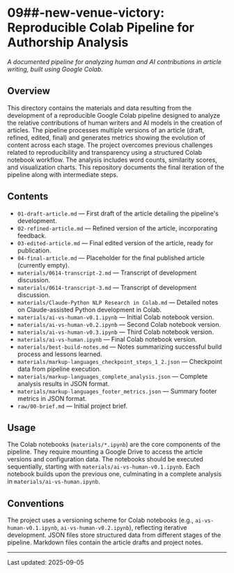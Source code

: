 # 09##-new-venue-victory: Reproducible Colab Pipeline for Authorship Analysis

*A documented pipeline for analyzing human and AI contributions in article writing, built using Google Colab.*

## Overview

This directory contains the materials and data resulting from the development of a reproducible Google Colab pipeline designed to analyze the relative contributions of human writers and AI models in the creation of articles.  The pipeline processes multiple versions of an article (draft, refined, edited, final) and generates metrics showing the evolution of content across each stage.  The project overcomes previous challenges related to reproducibility and transparency using a structured Colab notebook workflow. The analysis includes word counts, similarity scores, and visualization charts. This repository documents the final iteration of the pipeline along with intermediate steps.

## Contents

* `01-draft-article.md` — First draft of the article detailing the pipeline's development.
* `02-refined-article.md` — Refined version of the article, incorporating feedback.
* `03-edited-article.md` — Final edited version of the article, ready for publication.
* `04-final-article.md` — Placeholder for the final published article (currently empty).
* `materials/0614-transcript-2.md` — Transcript of development discussion.
* `materials/0614-transcript-3.md` — Transcript of development discussion.
* `materials/Claude-Python NLP Research in Colab.md` — Detailed notes on Claude-assisted Python development in Colab.
* `materials/ai-vs-human-v0.1.ipynb` — Initial Colab notebook version.
* `materials/ai-vs-human-v0.2.ipynb` — Second Colab notebook version.
* `materials/ai-vs-human-v0.3.ipynb` — Third Colab notebook version.
* `materials/ai-vs-human.ipynb` — Final Colab notebook version.
* `materials/best-build-notes.md` — Notes summarizing successful build process and lessons learned.
* `materials/markup-languages_checkpoint_steps_1_2.json` — Checkpoint data from pipeline execution.
* `materials/markup-languages_complete_analysis.json` — Complete analysis results in JSON format.
* `materials/markup-languages_footer_metrics.json` — Summary footer metrics in JSON format.
* `raw/00-brief.md` — Initial project brief.


## Usage

The Colab notebooks (`materials/*.ipynb`) are the core components of the pipeline.  They require mounting a Google Drive to access the article versions and configuration data.  The notebooks should be executed sequentially, starting with `materials/ai-vs-human-v0.1.ipynb`.  Each notebook builds upon the previous one, culminating in a complete analysis in `materials/ai-vs-human.ipynb`.

## Conventions

The project uses a versioning scheme for Colab notebooks (e.g., `ai-vs-human-v0.1.ipynb`, `ai-vs-human-v0.2.ipynb`), reflecting iterative development. JSON files store structured data from different stages of the pipeline.  Markdown files contain the article drafts and project notes.


---
Last updated: 2025-09-05
